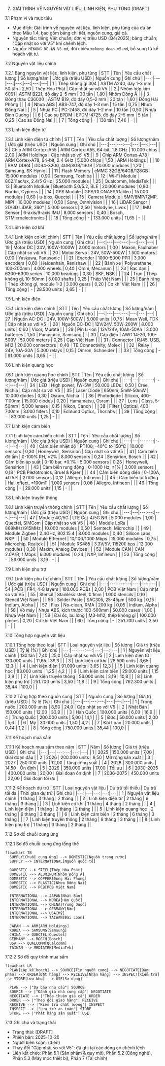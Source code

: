 7. GIẢI TRÌNH VỀ NGUYÊN VẬT LIỆU, LINH KIỆN, PHỤ TÙNG [DRAFT]

7.1 Phạm vi và mục tiêu
- Mục đích: Giải trình về nguyên vật liệu, linh kiện, phụ tùng của dự án theo Mẫu 1.4, bao gồm bảng chi tiết, nguồn cung, giá cả.
- Nguyên tắc: tiếng Việt chuẩn; đơn vị triệu USD (Q4/2025); bảng chuẩn; "Cập nhật so với V5" khi chênh lệch.
- Nguồn: `MEKONG_DE_AN_V6.md`, đối chiếu `mekong_dean_v5.md`, bổ sung từ kế hoạch vật tư.

7.2 Nguyên vật liệu chính

7.2.1 Bảng nguyên vật liệu, linh kiện, phụ tùng
| STT | Tên | Yêu cầu chất lượng | Số lượng/năm | Ước giá (triệu USD) | Nguồn cung | Ghi chú |
|---:|---|---:|---:|---:|---:|---|
| 1 | Thép không gỉ 304 | ASTM A240, dày 1–3 mm | 50 tấn | 2,50 | Thép Hòa Phát | Cập nhật so với V5 |
| 2 | Nhôm hợp kim 6061 | ASTM B221, độ dày 2–5 mm | 30 tấn | 1,80 | Nhôm Đông Á | |
| 3 | Đồng thau C36000 | ASTM B19, độ dày 0,5–2 mm | 20 tấn | 1,60 | Đồng Hải Phòng | |
| 4 | Nhựa ABS | ABS-747, độ dày 1–3 mm | 15 tấn | 0,75 | Nhựa Đồng Nai | |
| 5 | Nhựa PC | PC-2458, độ dày 1–2 mm | 10 tấn | 0,50 | Nhựa Bình Dương | |
| 6 | Cao su EPDM | EPDM-4725, độ dày 2–5 mm | 5 tấn | 0,25 | Cao su Đồng Nai | |
| 7 | Tổng cộng | - | 130 tấn | 7,40 | - | |

7.3 Linh kiện điện tử

7.3.1 Linh kiện điện tử chính
| STT | Tên | Yêu cầu chất lượng | Số lượng/năm | Ước giá (triệu USD) | Nguồn cung | Ghi chú |
|---:|---|---:---:|---:|---:|---|
| 8 | Chip ARM Cortex-A55 | ARM Cortex-A55, 64-bit, 1.8 GHz | 10.000 chips | 2,00 | ARM Holdings | Cập nhật so với V5 |
| 9 | Chip ARM Cortex-A78 | ARM Cortex-A78, 64-bit, 2.4 GHz | 5.000 chips | 1,50 | ARM Holdings | |
| 10 | RAM DDR4 | DDR4-3200, 4GB/8GB/16GB | 20.000 modules | 1,20 | Samsung, SK Hynix | |
| 11 | Flash Memory | eMMC 32GB/64GB/128GB | 15.000 modules | 0,90 | Samsung, Toshiba | |
| 12 | Wi-Fi Module | 802.11ac/ax, 2.4/5 GHz | 25.000 modules | 1,25 | Qualcomm, MediaTek | |
| 13 | Bluetooth Module | Bluetooth 5.0/5.2, BLE | 20.000 modules | 0,80 | Nordic, Cypress | |
| 14 | GPS Module | GPS/GLONASS/Galileo | 15.000 modules | 0,60 | u-blox, Quectel | |
| 15 | Camera Module | 5MP/8MP/12MP, MIPI | 10.000 modules | 0,50 | Sony, Omnivision | |
| 16 | LiDAR Sensor | 2D/3D LiDAR, 360° | 5.000 sensors | 2,50 | Velodyne, Livox | |
| 17 | IMU Sensor | 6-axis/9-axis IMU | 8.000 sensors | 0,40 | Bosch, STMicroelectronics | |
| 18 | Tổng cộng | - | 133.000 units | 11,65 | - | |

7.4 Linh kiện cơ khí

7.4.1 Linh kiện cơ khí chính
| STT | Tên | Yêu cầu chất lượng | Số lượng/năm | Ước giá (triệu USD) | Nguồn cung | Ghi chú |
|---:|---|---:---:|---:|---:|---|
| 19 | Motor DC | 24V, 100W-1000W | 2.000 motors | 1,00 | Maxon, Faulhaber | Cập nhật so với V5 |
| 20 | Motor Servo | 24V, 50W-500W | 1.500 motors | 0,90 | Yaskawa, Panasonic | |
| 21 | Encoder | 1000-5000 PPR | 3.000 encoders | 0,60 | Heidenhain, Renishaw | |
| 22 | Bánh xe | Polyurethane, 100-200mm | 4.000 wheels | 0,40 | Omni, Mecanum | |
| 23 | Bạc đạn | 6200-6300 series | 10.000 bearings | 0,30 | SKF, NSK | |
| 24 | Trục | Thép không gỉ, 10-50mm | 5.000 shafts | 0,25 | Thép Việt Nam | |
| 25 | Bánh răng | Thép không gỉ, module 1-3 | 3.000 gears | 0,20 | Cơ khí Việt Nam | |
| 26 | Tổng cộng | - | 28.500 units | 3,65 | - | |

7.5 Linh kiện điện

7.5.1 Linh kiện điện chính
| STT | Tên | Yêu cầu chất lượng | Số lượng/năm | Ước giá (triệu USD) | Nguồn cung | Ghi chú |
|---:|---|---:---:|---:|---:|---|
| 27 | Nguồn AC-DC | 24V, 100W-500W | 5.000 units | 0,75 | Mean Well, TDK | Cập nhật so với V5 |
| 28 | Nguồn DC-DC | 12V/24V, 50W-200W | 8.000 units | 0,60 | Vicor, Murata | |
| 29 | Pin Li-ion | 12V/24V, 10Ah-50Ah | 3.000 batteries | 1,50 | Panasonic, Samsung | |
| 30 | Cáp điện | AWG 14-20, 100-500V | 50.000 meters | 0,25 | Cáp Việt Nam | |
| 31 | Connector | RJ45, USB, M12 | 20.000 connectors | 0,40 | TE Connectivity, Molex | |
| 32 | Relay | 24V, 10A-30A | 5.000 relays | 0,15 | Omron, Schneider | |
| 33 | Tổng cộng | - | 91.000 units | 3,65 | - | |

7.6 Linh kiện quang học

7.6.1 Linh kiện quang học chính
| STT | Tên | Yêu cầu chất lượng | Số lượng/năm | Ước giá (triệu USD) | Nguồn cung | Ghi chú |
|---:|---|---:---:|---:|---:|---|
| 34 | LED | High power, 1W-5W | 50.000 LEDs | 0,50 | Cree, Nichia | Cập nhật so với V5 |
| 35 | Laser Diode | 650nm, 5mW-50mW | 10.000 diodes | 0,30 | Osram, Nichia | |
| 36 | Photodiode | Silicon, 400-1100nm | 15.000 diodes | 0,20 | Hamamatsu, Osram | |
| 37 | Lens | Glass, 5-50mm | 5.000 lenses | 0,15 | Nikon, Canon | |
| 38 | Filter | Optical, 400-700nm | 3.000 filters | 0,10 | Edmund Optics, Thorlabs | |
| 39 | Tổng cộng | - | 83.000 units | 1,25 | - | |

7.7 Linh kiện cảm biến

7.7.1 Linh kiện cảm biến chính
| STT | Tên | Yêu cầu chất lượng | Số lượng/năm | Ước giá (triệu USD) | Nguồn cung | Ghi chú |
|---:|---|---:---:|---:|---:|---|
| 40 | Cảm biến nhiệt độ | PT100, -40°C to 150°C | 10.000 sensors | 0,30 | Honeywell, Sensirion | Cập nhật so với V5 |
| 41 | Cảm biến độ ẩm | 0-100% RH, ±2% | 8.000 sensors | 0,24 | Sensirion, Bosch | |
| 42 | Cảm biến áp suất | 0-10 bar, ±0.1% | 5.000 sensors | 0,25 | Honeywell, Sensirion | |
| 43 | Cảm biến rung động | 0-1000 Hz, ±1% | 3.000 sensors | 0,18 | PCB Piezotronics, Bruel & Kjaer | |
| 44 | Cảm biến dòng điện | 0-100A, ±0.5% | 2.000 sensors | 0,12 | Allegro, Infineon | |
| 45 | Cảm biến từ trường | Hall effect, ±100mT | 1.000 sensors | 0,06 | Allegro, Infineon | |
| 46 | Tổng cộng | - | 29.000 units | 1,15 | - | |

7.8 Linh kiện truyền thông

7.8.1 Linh kiện truyền thông chính
| STT | Tên | Yêu cầu chất lượng | Số lượng/năm | Ước giá (triệu USD) | Nguồn cung | Ghi chú |
|---:|---|---:---:|---:|---:|---|
| 47 | Module 4G/5G | LTE Cat-4/5G NR | 5.000 modules | 1,00 | Quectel, SIMCom | Cập nhật so với V5 |
| 48 | Module LoRa | 868MHz/915MHz | 10.000 modules | 0,50 | Semtech, Microchip | |
| 49 | Module Zigbee | 2.4GHz, 802.15.4 | 8.000 modules | 0,40 | Silicon Labs, NXP | |
| 50 | Module Ethernet | 10/100/1000 Mbps | 15.000 modules | 0,75 | Microchip, Realtek | |
| 51 | Module RS485 | 3.3V/5V, 115200 bps | 12.000 modules | 0,30 | Maxim, Analog Devices | |
| 52 | Module CAN | CAN 2.0A/B, 1 Mbps | 6.000 modules | 0,24 | NXP, Infineon | |
| 53 | Tổng cộng | - | 56.000 units | 3,19 | - | |

7.9 Linh kiện phụ trợ

7.9.1 Linh kiện phụ trợ chính
| STT | Tên | Yêu cầu chất lượng | Số lượng/năm | Ước giá (triệu USD) | Nguồn cung | Ghi chú |
|---:|---|---:---:|---:|---:|---|
| 54 | PCB | FR4, 4-8 layers | 100.000 PCBs | 2,00 | PCB Việt Nam | Cập nhật so với V5 |
| 55 | Stencil | Stainless steel, 0.1mm | 1.000 stencils | 0,10 | Stencil Việt Nam | |
| 56 | Solder Paste | SAC305, 25-45μm | 500 kg | 0,15 | Indium, Alpha | |
| 57 | Flux | No-clean, RMA | 200 kg | 0,05 | Indium, Alpha | |
| 58 | Vỏ máy | Nhựa ABS, kích thước 100-500mm | 50.000 cases | 1,00 | Nhựa Việt Nam | |
| 59 | Đai ốc, bu lông | M3-M12, thép không gỉ | 100.000 pieces | 0,20 | Cơ khí Việt Nam | |
| 60 | Tổng cộng | - | 251.700 units | 3,50 | - | |

7.10 Tổng hợp nguyên vật liệu

7.10.1 Tổng hợp theo loại
| STT | Loại nguyên vật liệu | Số lượng | Giá trị (triệu USD) | Tỷ lệ (%) | Ghi chú |
|---:|---|---:---:|---:|---:|---|
| 1 | Nguyên vật liệu chính | 130 tấn | 7,40 | 25,0 | Cập nhật so với V5 |
| 2 | Linh kiện điện tử | 133.000 units | 11,65 | 39,3 | |
| 3 | Linh kiện cơ khí | 28.500 units | 3,65 | 12,3 | |
| 4 | Linh kiện điện | 91.000 units | 3,65 | 12,3 | |
| 5 | Linh kiện quang học | 83.000 units | 1,25 | 4,2 | |
| 6 | Linh kiện cảm biến | 29.000 units | 1,15 | 3,9 | |
| 7 | Linh kiện truyền thông | 56.000 units | 3,19 | 10,8 | |
| 8 | Linh kiện phụ trợ | 251.700 units | 3,50 | 11,8 | |
| 9 | Tổng cộng | 762.300 units | 35,44 | 100,0 | |

7.10.2 Tổng hợp theo nguồn cung
| STT | Nguồn cung | Số lượng | Giá trị (triệu USD) | Tỷ lệ (%) | Ghi chú |
|---:|---|---:---:|---:|---:|---|
| 1 | Trong nước | 200.000 units | 8,50 | 24,0 | Cập nhật so với V5 |
| 2 | Nhật Bản | 150.000 units | 12,00 | 33,9 | |
| 3 | Hàn Quốc | 100.000 units | 6,00 | 16,9 | |
| 4 | Trung Quốc | 200.000 units | 5,00 | 14,1 | |
| 5 | Đức | 50.000 units | 2,00 | 5,6 | |
| 6 | Mỹ | 30.000 units | 1,50 | 4,2 | |
| 7 | Đài Loan | 20.000 units | 0,44 | 1,2 | |
| 8 | Tổng cộng | 750.000 units | 35,44 | 100,0 | |

7.11 Kế hoạch mua sắm

7.11.1 Kế hoạch mua sắm theo năm
| STT | Năm | Số lượng | Giá trị (triệu USD) | Ghi chú |
|---:|---|---:---:|---:|---|
| 1 | 2025 | 150.000 units | 7,00 | Giai đoạn đầu |
| 2 | 2026 | 200.000 units | 9,50 | Mở rộng sản xuất |
| 3 | 2027 | 250.000 units | 12,00 | Tăng công suất |
| 4 | 2028 | 300.000 units | 14,50 | Ổn định |
| 5 | 2029 | 350.000 units | 17,00 | Tối ưu |
| 6 | 2030-2035 | 400.000 units | 20,00 | Giai đoạn ổn định |
| 7 | 2036-2075 | 450.000 units | 22,00 | Giai đoạn tối ưu |

7.11.2 Kế hoạch dự trữ
| STT | Loại nguyên vật liệu | Dự trữ tối thiểu | Dự trữ tối đa | Thời gian dự trữ | Ghi chú |
|---:|---|---:|---:|---|
| 1 | Nguyên vật liệu chính | 1 tháng | 3 tháng | 2 tháng | |
| 2 | Linh kiện điện tử | 2 tháng | 6 tháng | 3 tháng | |
| 3 | Linh kiện cơ khí | 1 tháng | 4 tháng | 2 tháng | |
| 4 | Linh kiện điện | 1 tháng | 3 tháng | 2 tháng | |
| 5 | Linh kiện quang học | 2 tháng | 6 tháng | 3 tháng | |
| 6 | Linh kiện cảm biến | 2 tháng | 6 tháng | 3 tháng | |
| 7 | Linh kiện truyền thông | 2 tháng | 6 tháng | 3 tháng | |
| 8 | Linh kiện phụ trợ | 1 tháng | 3 tháng | 2 tháng | |

7.12 Sơ đồ chuỗi cung ứng

7.12.1 Sơ đồ chuỗi cung ứng tổng thể
```mermaid
flowchart TB
  SUPPLY[Chuỗi cung ứng] --> DOMESTIC[Nguồn trong nước]
  SUPPLY --> INTERNATIONAL[Nguồn quốc tế]
  
  DOMESTIC --> STEEL[Thép Hòa Phát]
  DOMESTIC --> ALUMINUM[Nhôm Đông Á]
  DOMESTIC --> COPPER[Đồng Hải Phòng]
  DOMESTIC --> PLASTIC[Nhựa Đồng Nai]
  DOMESTIC --> PCB[PCB Việt Nam]
  
  INTERNATIONAL --> JAPAN[Nhật Bản]
  INTERNATIONAL --> KOREA[Hàn Quốc]
  INTERNATIONAL --> CHINA[Trung Quốc]
  INTERNATIONAL --> GERMANY[Đức]
  INTERNATIONAL --> USA[Mỹ]
  INTERNATIONAL --> TAIWAN[Đài Loan]
  
  JAPAN --> ARM[ARM Holdings]
  KOREA --> SAMSUNG[Samsung]
  CHINA --> QUECTEL[Quectel]
  GERMANY --> BOSCH[Bosch]
  USA --> QUALCOMM[Qualcomm]
  TAIWAN --> MEDIATEK[MediaTek]
```

7.12.2 Sơ đồ quy trình mua sắm
```mermaid
flowchart LR
  PLAN[Lập kế hoạch] --> SOURCE[Tìm nguồn cung] --> NEGOTIATE[Đàm phán] --> ORDER[Đặt hàng] --> RECEIVE[Nhận hàng] --> INSPECT[Kiểm tra] --> STORE[Lưu kho] --> USE[Sử dụng]
  
  PLAN --> |"Dự báo nhu cầu"| SOURCE
  SOURCE --> |"Đánh giá nhà cung cấp"| NEGOTIATE
  NEGOTIATE --> |"Thỏa thuận giá cả"| ORDER
  ORDER --> |"Theo dõi giao hàng"| RECEIVE
  RECEIVE --> |"Kiểm tra chất lượng"| INSPECT
  INSPECT --> |"Lưu trữ an toàn"| STORE
  STORE --> |"Phát hàng sản xuất"| USE
```

7.13 Ghi chú và trạng thái
- Trạng thái: [DRAFT]
- Phiên bản: 2025-10-20
- Người biên soạn: (điền)
- Thay đổi "Cập nhật so với V5": đã ghi tại các dòng có chênh lệch
- Liên kết chéo: Phần 5.1 (Sản phẩm & quy mô), Phần 5.2 (Công nghệ), Phần 5.3 (Máy móc thiết bị), Phần 7 (Tài chính)
